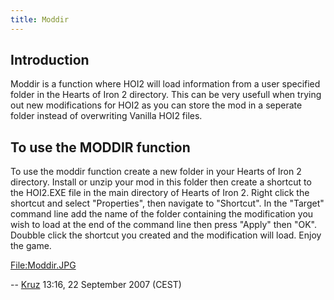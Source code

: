 ```yaml
---
title: Moddir
---
```

 Introduction
------------

Moddir is a function where HOI2 will load information from a user specified folder in the Hearts of Iron 2 directory. This can be very usefull when trying out new modifications for HOI2 as you can store the mod in a seperate folder instead of overwriting Vanilla HOI2 files.

  

To use the MODDIR function
--------------------------

To use the moddir function create a new folder in your Hearts of Iron 2 directory. Install or unzip your mod in this folder then create a shortcut to the HOI2.EXE file in the main directory of Hearts of Iron 2. Right click the shortcut and select "Properties", then navigate to "Shortcut". In the "Target" command line add the name of the folder containing the modification you wish to load at the end of the command line then press "Apply" then "OK". Doubble click the shortcut you created and the modification will load. Enjoy the game.

[File:Moddir.JPG](/wiki/index.php?title=Special:Upload&wpDestFile=Moddir.JPG "File:Moddir.JPG")

\-- [Kruz](/wiki/index.php?title=User:Kruz&action=edit&redlink=1 "User:Kruz (page does not exist)") 13:16, 22 September 2007 (CEST)
